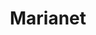 ---
title: "Marianet"
url: /aguascalientes/marianet-boulevard-luis-donaldo-colosio/
shop: pastelería
---